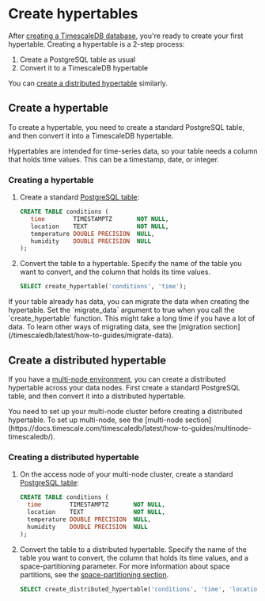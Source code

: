 # Create hypertables
After [creating a TimescaleDB database][install], you're ready to create your
first hypertable. Creating a hypertable is a 2-step process:
1.  Create a PostgreSQL table as usual
2.  Convert it to a TimescaleDB hypertable

You can [create a distributed hypertable][create-distributed-hypertable]
similarly.

## Create a hypertable
To create a hypertable, you need to create a standard PostgreSQL table, and then
convert it into a TimescaleDB hypertable.

Hypertables are intended for time-series data, so your table needs a column that
holds time values. This can be a timestamp, date, or integer.

<procedure>

### Creating a hypertable
1.  Create a standard [PostgreSQL table][postgres-createtable]:
    ```sql
    CREATE TABLE conditions (
       time        TIMESTAMPTZ       NOT NULL,
       location    TEXT              NOT NULL,
       temperature DOUBLE PRECISION  NULL,
       humidity    DOUBLE PRECISION  NULL
    );
    ```
1.  Convert the table to a hypertable. Specify the name of the table you want to
    convert, and the column that holds its time values.
     ```sql
     SELECT create_hypertable('conditions', 'time');
     ```

<highlight type="note">
If your table already has data, you can migrate the data when creating the
hypertable. Set the `migrate_data` argument to true when you call the
`create_hypertable` function. This might take a long time if you have a lot of
data. To learn other ways of migrating data, see the [migration
section](/timescaledb/latest/how-to-guides/migrate-data).
</highlight>

</procedure>

## Create a distributed hypertable
If you have a [multi-node environment][multi-node], you can create a distributed
hypertable across your data nodes. First create a standard PostgreSQL table, and
then convert it into a distributed hypertable.

<highlight type="important">
You need to set up your multi-node cluster before creating a distributed
hypertable. To set up multi-node, see the [multi-node
section](https://docs.timescale.com/timescaledb/latest/how-to-guides/multinode-timescaledb/).
</highlight>

<procedure>

### Creating a distributed hypertable
1.  On the access node of your multi-node cluster, create a standard
    [PostgreSQL table][postgres-createtable]:
    ```sql
    CREATE TABLE conditions (
      time        TIMESTAMPTZ       NOT NULL,
      location    TEXT              NOT NULL,
      temperature DOUBLE PRECISION  NULL,
      humidity    DOUBLE PRECISION  NULL
    );
    ```
1.  Convert the table to a distributed hypertable. Specify the name of the table
    you want to convert, the column that holds its time values, and a
    space-partitioning parameter. For more information about space partitions,
    see the [space-partitioning section][space-partitions].
     ```sql
     SELECT create_distributed_hypertable('conditions', 'time', 'location');
     ```

</procedure>

[create-distributed-hypertable]: #create-a-distributed-hypertable
[install]: /install/:currentVersion:/
[multi-node]: /how-to-guides/multinode-timescaledb/
[postgres-createtable]: https://www.postgresql.org/docs/current/sql-createtable.html
[space-partitions]: /how-to-guides/hypertables/about-hypertables#space-partitioning
